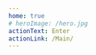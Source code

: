 ```yaml
---
home: true
# heroImage: /hero.jpg
actionText: Enter
actionLink: /Main/
---
```


<!-- <div class="features">
  <div class="feature">
    <h2>Write Once, Run Everywhere</h2>
    <p>If it works as an SPA, it will work in Electron. Because it extends your regular config, it works with all plugins and customized webpack options.</p>
  </div>
  <div class="feature">
    <h2>Completely Customizable</h2>
    <p>All the functions of VCP Electron Builder are entirely configurable and well documented.</p>
  </div>
  <div class="feature">
    <h2>Testing and Debugging Support</h2>
    <p>VCP Electron Builder provides tools for easy debugging and testing, powered by <a href="https://github.com/electron/spectron" target="_blank">Spectron</a>.</p>
  </div>
</div> -->

